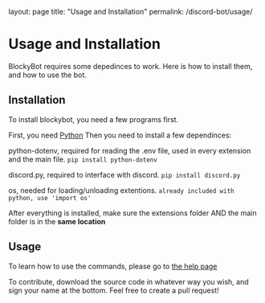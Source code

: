 layout: page
title: "Usage and Installation"
permalink: /discord-bot/usage/

<h1>Usage and Installation</h1>

BlockyBot requires some depedinces to work. Here is how to install them, and how to use the bot.

<h2>Installation</h2>

To install blockybot, you need a few programs first.

First, you need [Python](https://www.python.org/downloads/)
Then you need to install a few dependinces:

python-dotenv, required for reading the .env file, used in every extension and the main file.
`pip install python-dotenv`

discord.py, required to interface with discord.
`pip install discord.py`

os, needed for loading/unloading extentions.
`already included with python, use 'import os'`

After everything is installed, make sure the extensions folder AND the main folder is in the **same location**

<h2>Usage</h2>

To learn how to use the commands, please go to [the help page](blockarchitech.github.io/discord-bot/help)

To contribute, download the source code in whatever way you wish, and sign your name at the bottom. Feel free to create a pull request!
